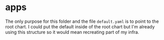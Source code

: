 # apps

The only purpose for this folder and the file `default.yaml` is to point to the root chart. I could put the default inside of the root chart but I'm already using this structure so it would mean recreating part of my infra.
